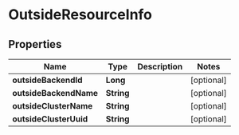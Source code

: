 # OutsideResourceInfo

## Properties
Name | Type | Description | Notes
------------ | ------------- | ------------- | -------------
**outsideBackendId** | **Long** |  |  [optional]
**outsideBackendName** | **String** |  |  [optional]
**outsideClusterName** | **String** |  |  [optional]
**outsideClusterUuid** | **String** |  |  [optional]
